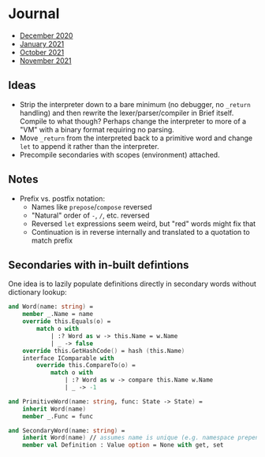 ﻿# Journal

* [December 2020](https://github.com/AshleyF/brief/blob/gh-pages/sandbox/Language/journal/DEC2020.md)
* [January 2021](https://github.com/AshleyF/brief/blob/gh-pages/sandbox/Language/journal/JAN2021.md)
* [October 2021](https://github.com/AshleyF/brief/blob/gh-pages/sandbox/Language/journal/OCT2021.md)
* [November 2021](https://github.com/AshleyF/brief/blob/gh-pages/sandbox/Language/journal/NOV2021.md)

## Ideas

- Strip the interpreter down to a bare minimum (no debugger, no `_return` handling) and then rewrite the lexer/parser/compiler in Brief itself. Compile to what though? Perhaps change the interpreter to more of a "VM" with a binary format requiring no parsing.
- Move `_return` from the interpreted back to a primitive word and change `let` to append it rather than the interpreter.
- Precompile secondaries with scopes (environment) attached.

## Notes

- Prefix vs. postfix notation:
	- Names like `prepose`/`compose` reversed
	- "Natural" order of `-`, `/`, etc. reversed
	- Reversed `let` expressions seem weird, but "red" words might fix that
    - Continuation is in reverse internally and translated to a quotation to match prefix

## Secondaries with in-built defintions

One idea is to lazily populate definitions directly in secondary words without dictionary lookup:

```fsharp
and Word(name: string) =
    member _.Name = name
    override this.Equals(o) =
        match o with
            | :? Word as w -> this.Name = w.Name
            | _ -> false
    override this.GetHashCode() = hash (this.Name)
    interface IComparable with
        override this.CompareTo(o) =
            match o with
                | :? Word as w -> compare this.Name w.Name
                | _ -> -1

and PrimitiveWord(name: string, func: State -> State) =
    inherit Word(name)
    member _.Func = func

and SecondaryWord(name: string) =
    inherit Word(name) // assumes name is unique (e.g. namespace prepended)
    member val Definition : Value option = None with get, set
```
